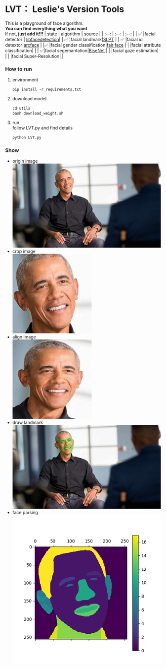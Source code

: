 # LVT： Leslie's Version Tools
This is a playground of face algorithm.<br>
**You can find everything what you want**<br>
If not, **just add it!!!**
| state | algorithm | source |
| :--: | :--: | :--: |
| ✅ |facial detector | [libfacedetection](https://github.com/ShiqiYu/libfacedetection.train)|
| ✅ |facial landmark|[SLPT](https://github.com/Jiahao-UTS/SLPT-master) |
| ✅ |facial id detextor|[arcface](https://github.com/ronghuaiyang/arcface-pytorch) |
|✅  |facial gender classification|[fair face](https://github.com/dchen236/FairFace) |
| |facial attribute classification| |
| ✅|facial segemantation|[BiseNet](https://github.com/zllrunning/face-parsing.PyTorch) |
| |facial gaze estimation| |
| |facial Super-Resolution| |
### How to run
1. environment<br>
   ```shell
   pip install -r requirements.txt
   ```
2. download model<br>
    ```shell
    cd utils
    bash download_weight.sh
    ```
3. run<br>
   follow LVT.py and find details<br>
   ```py
   python LVT.py
   ```
### Show 
- origin image<br>
![origin image](./images/barack-obama-gty-jt-210802_1627927668233_hpMain_16x9_1600.jpeg)<br>
- crop image<br>
![crop image](./images/crop.png)
- align image<br>
![align image](./images/align.png)
- draw landmark<br>
![lmk image](./images/lmk.png)
- face parsing<br>
![parsing image](./images/parsing.png)